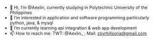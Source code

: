 - 👋 Hi, I’m @Aexlin, currently studying in Polytechnic University of the Philippines
- 👀 I’m interested in application and software programming particularly python, java, & mysql
- 🌱 I’m currently learning api integration & web app development
- 📫 How to reach me: TWT: @Aexlin_ ; Mail: zsyrhillsoria@gmail.com

<!---
Aexlin/Aexlin is a ✨ special ✨ repository because its `README.md` (this file) appears on your GitHub profile.
You can click the Preview link to take a look at your changes.
--->
